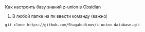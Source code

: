 Как настроить базу знаний z-union в Obsidian
1. В любой папке на пк ввести команду (важно)
```
git clone https://github.com/Shagabudinov/z-union-database.git
```